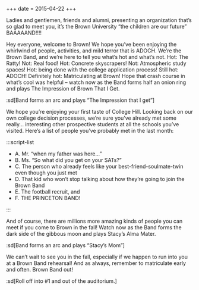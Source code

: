+++
date = 2015-04-22
+++

Ladies and gentlemen, friends and alumni, presenting an organization that’s so glad to meet you, it’s the Brown University “the children are our future” BAAAAAND!!!!

Hey everyone, welcome to Brown! We hope you’ve been enjoying the whirlwind of people, activities, and mild terror that is ADOCH. We’re the Brown Band, and we’re here to tell you what’s hot and what’s not. Hot: The Ratty! Not: Real food! Hot: Concrete skyscrapers! Not: Atmospheric study spaces! Hot: being done with the college application process! Still hot: ADOCH! Definitely hot: Matriculating at Brown! Hope that crash course in what’s cool was helpful – watch now as the Band forms half an onion ring and plays The Impression of Brown That I Get.

:sd[Band forms an arc and plays “The Impression that I get”]

We hope you’re enjoying your first taste of College Hill. Looking back on our own college decision processes, we’re sure you’ve already met some really… interesting other prospective students at all the schools you’ve visited. Here’s a list of people you’ve probably met in the last month:

:::script-list

- A. Mr. “when my father was here...”
- B. Ms. “So what did you get on your SATs?”
- C. The person who already feels like your best-friend-soulmate-twin even though you just met
- D. That kid who won’t stop talking about how they’re going to join the Brown Band
- E. The football recruit, and
- F. THE PRINCETON BAND!

:::

And of course, there are millions more amazing kinds of people you can meet if you come to Brown in the fall! Watch now as the Band forms the dark side of the gibbous moon and plays Stacy’s Alma Mater.

:sd[Band forms an arc and plays “Stacy’s Mom”]

We can’t wait to see you in the fall, especially if we happen to run into you at a Brown Band rehearsal! And as always, remember to matriculate early and often. Brown Band out!

:sd[Roll off into #1 and out of the auditorium.]
